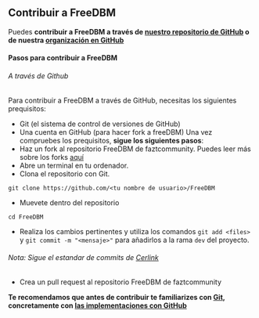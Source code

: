 ## Contribuir a FreeDBM
Puedes **contribuir a FreeDBM a través de [nuestro repositorio de GitHub](https://github.com/faztcommunity/FreeDBM) o de nuestra [organización en GitHub](https://github.com/faztcommunity)**

#### Pasos para contribuir a FreeDBM
###### A través de Github
Para contribuir a FreeDBM a través de GitHub, necesitas los siguientes prequisitos:
* Git (el sistema de control de versiones de GitHub)
* Una cuenta en GitHub (para hacer fork a freeDBM)
Una vez compruebes los prequisitos, **sigue los siguientes pasos**:
* Haz un fork al repositorio FreeDBM de faztcommunity. Puedes leer más sobre los forks [aquí](https://aprendegit.com/fork-de-repositorios-para-que-sirve/)
* Abre un terminal en tu ordenador.
* Clona el repositorio con Git.
```shell
git clone https://github.com/<tu nombre de usuario>/FreeDBM
```
* Muevete dentro del repositorio
```shell
cd FreeDBM
```
* Realiza los cambios pertinentes y utiliza los comandos `git add <files>`  y `git commit -m "<mensaje>"` para añadirlos a la rama `dev` del proyecto.
###### Nota: Sigue el estandar de commits de [Cerlink](https://github.com/faztcommunity/fazt-community-docs#commits-y-pull-requests)
* Crea un pull request al repositorio FreeDBM de faztcommunity

**Te recomendamos que antes de contribuir te familiarizes con [Git](https://www.git-scm.com/book/es/v2), concretamente con [las implementaciones con GitHub](https://www.git-scm.com/book/es/v2/GitHub-Creaci%C3%B3n-y-configuraci%C3%B3n-de-la-cuenta)**
